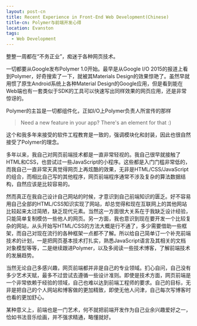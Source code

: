 ```yaml
---
layout: post-cn
title: Recent Experience in Front-End Web Development(Chinese)
title-cn: Polymer与前端开发心得
location: Evanston
tags:
  - Web Development
---
```


整整一周都在“不务正业”，痴迷于各种网页技术。

一切都要从Google发布Polymer 1.0开始。最早是从Google I/O 2015的报道上看到Polymer，好奇搜索了一下，就被其Materials Design的效果惊艳了。虽然早就用惯了原生Android系统上各种Material Design的Google应用，但是看到能在Web端也有一套类似于SDK的工具可以快速写出同样效果的网页应用，还是非常惊讶的。

Polymer的主旨是一切都组件化，正如I/O上Polymer负责人所宣传的那样

> Need a new feature in your app? There's an element for that :)

这个和我多年来接受的软件工程教育是一致的，强调模块化和封装，因此也很自然接受了Polymer的理念。

多年以来，我自己对网页前端技术都是一直非常轻视的。我自己很早就接触了HTML和CSS，也尝试过一些JavaScript的小程序。这些都是入门门槛非常低的，而我自己一直非常天真觉得网页上再炫酷的效果，无非是HTML/CSS/JavaScript的组合，而相比自己写的其他程序，网页前端程序通常不涉及复杂的算法数据结构，自然应该是比较容易的。

然而真正在我自己设计自己网站的时候，才意识到自己前端知识的匮乏。好不容易用自己全部的HTML/CSS知识实现了网站，却总觉得和现在互联网上的其他网站比较起来太过简陋，缺乏现代元素。当然这一方面很大关系在于我缺乏设计经验，只能简单复制模仿一些他人的网页。另一方面，我也意识到现在要开发一个比较复杂的网站，从头开始写HTML/CSS的方法大概是行不通了，多少需要借助一些框架，而自己对现在流行的各种框架一点都不了解。所以给自己简单订一个补充前端技术的计划，一是把网页基本技术打扎实，熟悉JavaScript语言及其相关的文档对象模型等等，二是继续跟进Polymer，以及多阅读一些技术博客，了解前端技术的发展趋势。

当然无论自己多感兴趣，网页前端都并非是自己的专业领域。扪心自问，自己没有多少艺术天赋，最多不过尝试去遵循一些设计准则。即使是技术方面，网页前端是一个非常依赖于经验的领域，自己也难以达到前端工程师的要求。自己的目标，无非是把自己的个人网站和博客做的更加精致，即使无他人问津，自己每次写博客时也看的更加舒心。

某种意义上，前端也是一门艺术，何不就把前端开发作为自己业余兴趣爱好之一，恰如书法音乐绘画，并不强求精通，略懂就好。
